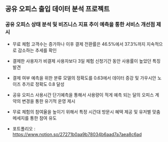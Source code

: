 ## 공유 오피스 출입 데이터 분석 프로젝트

### 공유 오피스 상태 분석 및 비즈니스 지표 추이 예측을 통한 서비스 개선점 제시

- 무료 체험 고객수는 증가하나 이후 결제 전환률은 46.5%에서 37.3%까지 지속적으로 감소하는 추세를 확인
- 결제한 사용자가 비결제 사용자보다 3일 체험 신청기간 동안 사용률이 높았던 특징 발견
- 결제 여부 예측을 위한 분류 모델의 정확도를 0.63에서 데이터 증강 및 가우시안 노이즈 추가로 정확도 0.8 달성
- 공유 오피스 사용시간 단기예측을 통해서 사용량이 적게 예측 되는 달의 오피스 계약의 변경을 통한 유기적 운영 제시
- 무료 체험의 참여율을 높이기 위해서 특정 시간대 방문시 혜택 제공 및 유저별 맞춤 메세지를 통한 참여 유도

- 포트폴리오 : https://www.notion.so/27271b0aa9b78034b6aad7a7aea8c6ad
